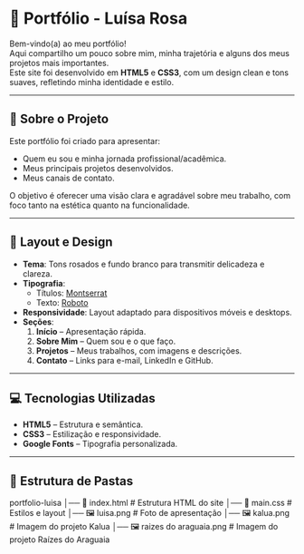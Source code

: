 # 🦋 Portfólio - Luísa Rosa

Bem-vindo(a) ao meu portfólio!  
Aqui compartilho um pouco sobre mim, minha trajetória e alguns dos meus projetos mais importantes.  
Este site foi desenvolvido em **HTML5** e **CSS3**, com um design clean e tons suaves, refletindo minha identidade e estilo.

---

## 📌 Sobre o Projeto

Este portfólio foi criado para apresentar:
- Quem eu sou e minha jornada profissional/acadêmica.
- Meus principais projetos desenvolvidos.
- Meus canais de contato.

O objetivo é oferecer uma visão clara e agradável sobre meu trabalho, com foco tanto na estética quanto na funcionalidade.

---

## 🎨 Layout e Design

- **Tema**: Tons rosados e fundo branco para transmitir delicadeza e clareza.  
- **Tipografia**:  
  - Títulos: [Montserrat](https://fonts.google.com/specimen/Montserrat)  
  - Texto: [Roboto](https://fonts.google.com/specimen/Roboto)  
- **Responsividade**: Layout adaptado para dispositivos móveis e desktops.
- **Seções**:
  1. **Início** – Apresentação rápida.
  2. **Sobre Mim** – Quem sou e o que faço.
  3. **Projetos** – Meus trabalhos, com imagens e descrições.
  4. **Contato** – Links para e-mail, LinkedIn e GitHub.

---

## 💻 Tecnologias Utilizadas

- **HTML5** – Estrutura e semântica.
- **CSS3** – Estilização e responsividade.
- **Google Fonts** – Tipografia personalizada.

---

## 📂 Estrutura de Pastas
portfolio-luisa
│── 📄 index.html # Estrutura HTML do site
│── 📄 main.css # Estilos e layout
│── 🖼️ luisa.png # Foto de apresentação
│── 🖼️ kalua.png # Imagem do projeto Kalua
│── 🖼️ raizes do araguaia.png # Imagem do projeto Raízes do Araguaia

